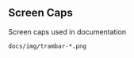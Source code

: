 Screen Caps
-----------
Screen caps used in documentation


```match
docs/img/trambar-*.png
```

[icon]: fa://fa-photo/#4867b2
